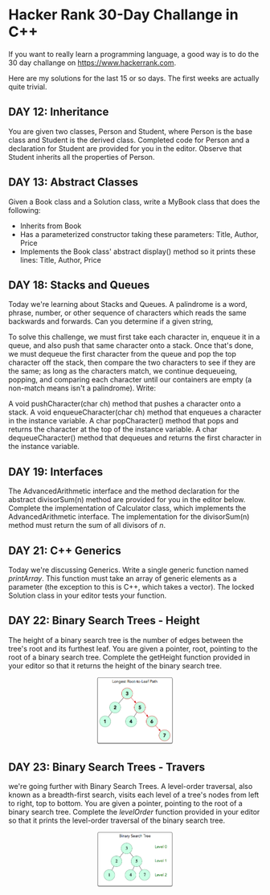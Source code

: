 # Hacker Rank 30-Day Challange in C++

If you want to really learn a programming language, a good way is to do the 30 day 
challange on https://www.hackerrank.com.

Here are my solutions for the last 15 or so days. The first weeks are actually quite trivial.

## DAY 12: Inheritance
You are given two classes, Person and Student, where Person is the base class and Student 
is the derived class. Completed code for Person and a declaration for Student are provided 
for you in the editor. Observe that Student inherits all the properties of Person.

## DAY 13: Abstract Classes
Given a Book class and a Solution class, write a MyBook class that does the following:
* Inherits from Book
* Has a parameterized constructor taking these parameters: Title, Author, Price
* Implements the Book class' abstract display() method so it prints these lines: Title, Author, Price

## DAY 18: Stacks and Queues
Today we're learning about Stacks and Queues. A palindrome is a word, phrase, number, or other 
sequence of characters which reads the same backwards and forwards. Can you determine if a given string,

To solve this challenge, we must first take each character in, enqueue it in a queue, and also push that 
same character onto a stack. Once that's done, we must dequeue the first character from the queue and 
pop the top character off the stack, then compare the two characters to see if they are the same; as 
long as the characters match, we continue dequeueing, popping, and comparing each character until our 
containers are empty (a non-match means isn't a palindrome). Write:

A void pushCharacter(char ch) method that pushes a character onto a stack.
A void enqueueCharacter(char ch) method that enqueues a character in the instance variable.
A char popCharacter() method that pops and returns the character at the top of the instance variable.
A char dequeueCharacter() method that dequeues and returns the first character in the instance variable.

## DAY 19: Interfaces
The AdvancedArithmetic interface and the method declaration for the abstract divisorSum(n) method 
are provided for you in the editor below.
Complete the implementation of Calculator class, which implements the AdvancedArithmetic interface. 
The implementation for the divisorSum(n) method must return the sum of all divisors of *n*.

## DAY 21: C++ Generics
Today we're discussing Generics. Write a single generic function named *printArray*. This 
function must take an array of generic elements as a parameter (the exception to this 
is C++, which takes a vector). The locked Solution class in your editor tests your function.
    
## DAY 22: Binary Search Trees - Height
The height of a binary search tree is the number of edges between the tree's root 
and its furthest leaf. You are given a pointer, root, pointing to the root of a binary 
search tree. Complete the getHeight function provided in your editor so that it returns 
the height of the binary search tree.

<p align="center">
<img src="https://github.com/fabriziotappero/30_day_challange_cpp/blob/main/LongestRTL.png?raw=true" width = "30%" alt="" align=center/>
</p>

## DAY 23: Binary Search Trees - Travers
we're going further with Binary Search Trees. A level-order traversal, 
also known as a breadth-first search, visits each level of a tree's nodes from left to 
right, top to bottom. You are given a pointer, pointing to the root of a binary search 
tree. Complete the *levelOrder* function provided in your editor so that it prints the 
level-order traversal of the binary search tree.

<p align="center">
<img src="https://github.com/fabriziotappero/30_day_challange_cpp/blob/main/BST.png?raw=true" width = "30%" alt="" align=center/>
</p>


